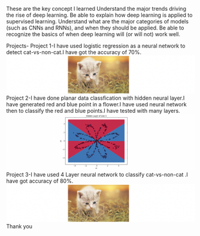 These are the key concept I learned
Understand the major trends driving the rise of deep learning.
Be able to explain how deep learning is applied to supervised learning.
Understand what are the major categories of models (such as CNNs and RNNs), and when they should be applied.
Be able to recognize the basics of when deep learning will (or will not) work well.

Projects-
Project 1-I have used logistic regression as a neural network to detect cat-vs-non-cat.I have got the accuracy of 70%.
<img src="Project/w2_logistic_reg_as_neura_network_assignment/images/cat.png">
Project 2-I have done planar data classfication with hidden neural layer.I have generated red and blue point in a flower.I have used neural network then to classify the red and blue points.I have tested with many layers.
<img src="Project/w3_Planar_data_classfication_with_hidden_layer_assignment/images/planar.png">
Project 3-I have used 4 Layer neural network to classify cat-vs-non-cat .I have got accuracy of 80%.
<img src="Project/w2_logistic_reg_as_neura_network_assignment/images/cat.png">
Thank you
